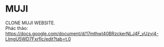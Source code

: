 # MUJI
CLONE MUJI WEBSITE. <br> 
Phác thảo: https://docs.google.com/document/d/17mthwI40BRzckerNLJ4F_yUzyj4-LlmgU5WD7Fxrflc/edit?tab=t.0 
